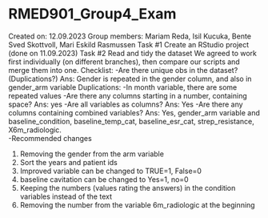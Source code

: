 # RMED901_Group4_Exam 
Created on: 12.09.2023 
Group members: Mariam Reda, Isil Kucuka, Bente Sved Skottvoll, Mari Eskild Rasmussen 
Task #1 Create an RStudio project (done on 11.09.2023)
Task #2 Read and tidy the dataset 
We agreed to work first individually (on different branches), then compare our scripts and merge them into one. 
Checklist: 
-Are there unique obs in the dataset? (Duplications?) 
Ans: Gender is repeated in the gender column, and also in gender_arm variable
Duplications: 
-In month variable, there are some repeated values
-Are there any columns starting in a number, containing space? 
Ans: yes
-Are all variables as columns? 
Ans: Yes 
-Are there any columns containing combined variables? 
Ans: Yes, gender_arm variable and baseline_condition, baseline_temp_cat, baseline_esr_cat, strep_resistance, X6m_radiologic.  
-Recommended changes
1) Removing the gender from the arm variable
2) Sort the years and patient ids
3) Improved variable can be changed to TRUE=1, False=0
4) baseline cavitation can be changed to Yes=1, no=0
5) Keeping the numbers (values rating the answers) in the condition variables instead of the text
6) Removing the number from the variable 6m_radiologic at the beginning 
